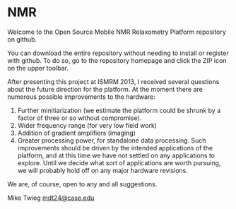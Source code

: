 NMR
===

Welcome to the Open Source Mobile NMR Relaxometry Platform repository on github.

You can download the entire repository without needing to install or register with github. To do so, go to the repository homepage and click the ZIP icon on the upper toolbar.

After presenting this project at ISMRM 2013, I received several questions about the future direction for the platform. At the moment there are numerous possible improvements to the hardware:
1. Further minitiarization (we estimate the platform could be shrunk by a factor of three or so without compromise).
2. Wider frequency range (for very low field work)
3. Addition of gradient amplifiers (imaging)
4. Greater processing power, for standalone data processing.
Such improvements should be driven by the intended applications of the platform, and at this time we have not settled on any applications to explore.  Until we decide what sort of applications are worth pursuing, we will probably hold off on any major hardware revisions.

We are, of course, open to any and all suggestions.

Mike Twieg
mdt24@case.edu
